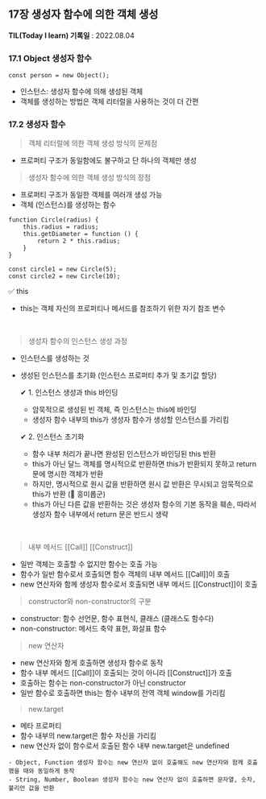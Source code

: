 ## 17장 생성자 함수에 의한 객체 생성

**TIL(Today I learn) 기록일** : 2022.08.04

### 17.1 Object 생성자 함수
```
const person = new Object();
```
- 인스턴스: 생성자 함수에 의해 생성된 객체
- 객체를 생성하는 방법은 객체 리터럴을 사용하는 것이 더 간편

### 17.2 생성자 함수

> 객체 리터럴에 의한 객체 생성 방식의 문제점
- 프로퍼티 구조가 동일함에도 불구하고 단 하나의 객체만 생성

> 생성자 함수에 의한 객체 생성 방식의 장점
- 프로퍼티 구조가 동일한 객체를 여러개 생성 가능
- 객체 (인스턴스)를 생성하는 함수

```
function Circle(radius) {
	this.radius = radius;
	this.getDiameter = function () {
		return 2 * this.radius;
	}
}

const circle1 = new Circle(5);
const circle2 = new Circle(10);
```

✅ this 
- this는 객체 자신의 프로퍼티나 메서드를 참조하기 위한 자기 참조 변수

<br>

> 생성자 함수의 인스턴스 생성 과정
- 인스턴스를 생성하는 것
- 생성된 인스턴스를 초기화 (인스턴스 프로퍼티 추가 및 초기값 할당)

	✔︎ 1. 인스턴스 생성과 this 바인딩
	- 암묵적으로 생성된 빈 객체, 즉 인스턴스는 this에 바인딩
	- 생성자 함수 내부의 this가 생성자 함수가 생성할 인스턴스를 가리킴

	✔︎ 2. 인스턴스 초기화
	- 함수 내부 처리가 끝나면 완성된 인스턴스가 바인딩된 this 반환
	- this가 아닌 달느 객체를 명시적으로 반환하면 this가 반환되지 못하고 return 문에 명시한 객체가 반환
	- 하지만, 명시적으로 원시 값을 반환하면 원시 값 반환은 무시되고 암묵적으로 this가 반환 (🤔 흥미롭군)
	- this가 아닌 다른 값을 반환하는 것은 생성자 함수의 기본 동작을 훼손, 따라서 생성자 함수 내부에서 return 문은 반드시 생략

<br>

> 내부 메서드 [[Call]] [[Construct]]
- 일반 객체는 호출할 수 없지만 함수는 호출 가능
- 함수가 일반 함수로서 호출되면 함수 객체의 내부 메서드 [[Call]]이 호출
- new 연산자와 함께 생성자 함수로서 호출되면 내부 메서드 [[Construct]]이 호출

> constructor와 non-constructor의 구분
- constructor: 함수 선언문, 함수 표현식, 클래스 (클래스도 함수다)
- non-constructor: 메서드 축약 표현, 화살표 함수

> new 연산자
- new 연산자와 함게 호출하면 생성자 함수로 동작
- 함수 내부 메서드 [[Call]]이 호출되는 것이 아니라 [[Construct]]가 호출
- 호출하는 함수는 non-constructor가 아닌 constructor
- 일반 함수로 호출하면 this는 함수 내부의 전역 객체 window를 가리킴

> new.target
- 메타 프로퍼티
- 함수 내부의 new.target은 함수 자신을 가리킴
- new 연산자 없이 함수로서 호출된 함수 내부 new.target은 undefined

```
- Object, Function 생성자 함수는 new 연산자 없이 호출해도 new 연산자와 함께 호출했을 때와 동일하게 동작
- String, Number, Boolean 생성자 함수는 new 연산자 없이 호출하면 문자열, 숫자, 불리언 값을 반환
```